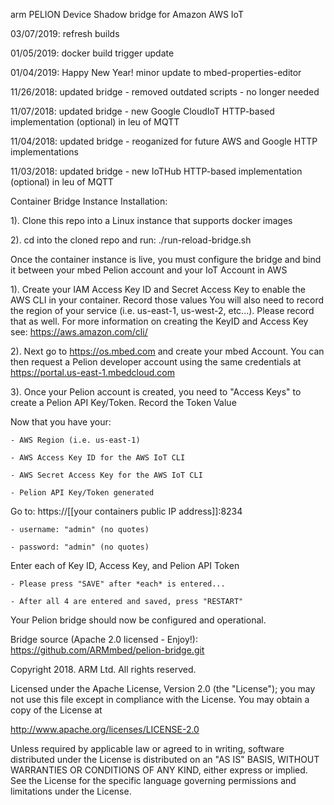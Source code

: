 arm PELION Device Shadow bridge for Amazon AWS IoT 
 
03/07/2019: refresh builds

01/05/2019: docker build trigger update

01/04/2019: Happy New Year! minor update to mbed-properties-editor

11/26/2018: updated bridge - removed outdated scripts - no longer needed

11/07/2018: updated bridge - new Google CloudIoT HTTP-based implementation (optional) in leu of MQTT

11/04/2018: updated bridge - reoganized for future AWS and Google HTTP implementations

11/03/2018: updated bridge - new IoTHub HTTP-based implementation (optional) in leu of MQTT

Container Bridge Instance Installation:

1). Clone this repo into a Linux instance that supports docker images

2). cd into the cloned repo and run: ./run-reload-bridge.sh

Once the container instance is live, you must configure the bridge and bind it between your mbed Pelion account and your IoT Account in AWS

1). Create your IAM Access Key ID and Secret Access Key to enable the AWS CLI in your container. Record those values
    You will also need to record the region of your service (i.e. us-east-1, us-west-2, etc...). Please record that as well. 
    For more information on creating the KeyID and Access Key see: https://aws.amazon.com/cli/

2). Next go to https://os.mbed.com and create your mbed Account. You can then request a Pelion developer account using the same credentials at https://portal.us-east-1.mbedcloud.com

3). Once your Pelion account is created, you need to "Access Keys" to create a Pelion API Key/Token. Record the Token Value

Now that you have your:

    - AWS Region (i.e. us-east-1)
    
    - AWS Access Key ID for the AWS IoT CLI

    - AWS Secret Access Key for the AWS IoT CLI

    - Pelion API Key/Token generated

Go to:  https://[[your containers public IP address]]:8234

    - username: "admin" (no quotes)

    - password: "admin" (no quotes)

Enter each of Key ID, Access Key, and Pelion API Token

    - Please press "SAVE" after *each* is entered... 

    - After all 4 are entered and saved, press "RESTART"

Your Pelion bridge should now be configured and operational. 

Bridge source (Apache 2.0 licensed - Enjoy!): https://github.com/ARMmbed/pelion-bridge.git

Copyright 2018. ARM Ltd. All rights reserved.

Licensed under the Apache License, Version 2.0 (the "License");
you may not use this file except in compliance with the License.
You may obtain a copy of the License at

   http://www.apache.org/licenses/LICENSE-2.0

Unless required by applicable law or agreed to in writing, software
distributed under the License is distributed on an "AS IS" BASIS,
WITHOUT WARRANTIES OR CONDITIONS OF ANY KIND, either express or implied.
See the License for the specific language governing permissions and
limitations under the License. 
